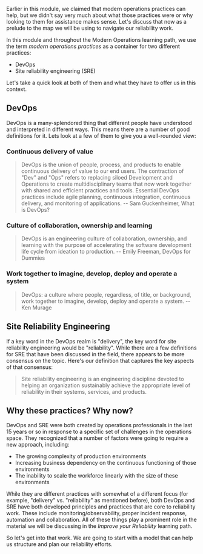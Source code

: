 Earlier in this module, we claimed that modern operations practices can
help, but we didn't say very much about what those practices were or why
looking to them for assistance makes sense. Let's discuss that now as a
prelude to the map we will be using to navigate our reliability work.

In this module and throughout the Modern Operations learning path, we use
the term _modern operations practices_ as a container for two different
practices:

-   DevOps
-   Site reliability engineering (SRE)

Let's take a quick look at both of them and what they have to offer us in
this context.

## DevOps

DevOps is a many-splendored thing that different people have understood and
interpreted in different ways. This means there are a number of good
definitions for it. Lets look at a few of them to give you a well-rounded
view:

### Continuous delivery of value

> DevOps is the union of people, process, and products to enable continuous
> delivery of value to our end users. The contraction of "Dev" and "Ops"
> refers to replacing siloed Development and Operations to create
> multidisciplinary teams that now work together with shared and efficient
> practices and tools. Essential DevOps practices include agile planning,
> continuous integration, continuous delivery, and monitoring of
> applications. -- Sam Guckenheimer, What is DevOps?

### Culture of collaboration, ownership and learning

> DevOps is an engineering culture of collaboration, ownership, and
> learning with the purpose of accelerating the software development life
> cycle from ideation to production. -- Emily Freeman, DevOps for Dummies

### Work together to imagine, develop, deploy and operate a system

> DevOps: a culture where people, regardless, of title, or background, work
> together to imagine, develop, deploy and operate a system. -- Ken Murage

## Site Reliability Engineering

If a key word in the DevOps realm is "delivery", the key word for site
reliability engineering would be "reliability". While there are a few
definitions for SRE that have been discussed in the field, there appears to
be more consensus on the topic. Here's our definition that captures the key
aspects of that consensus:

> Site reliability engineering is an engineering discipline devoted to
> helping an organization sustainably achieve the appropriate level of
> reliability in their systems, services, and products.

## Why these practices? Why now?

DevOps and SRE were both created by operations professionals in the last 15
years or so in response to a specific set of challenges in the operations
space. They recognized that a number of factors were going to require a new
approach, including:

-   The growing complexity of production environments
-   Increasing business dependency on the continuous functioning of those
    environments
-   The inability to scale the workforce linearly with the size of these
    environments

While they are different practices with somewhat of a different focus (for
example, "delivery" vs. "reliability" as mentioned before), both DevOps and
SRE have both developed principles and practices that are core to
reliability work. These include monitoring/observability, proper incident
response, automation and collaboration. All of these things play a
prominent role in the material we will be discussing in the _Improve your
Reliability_ learning path.

So let's get into that work. We are going to start with a model that can
help us structure and plan our reliability efforts.
